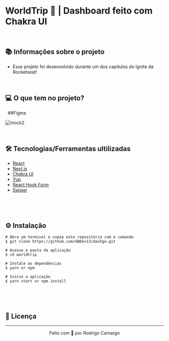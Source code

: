 # WorldTrip 💜 | Dashboard feito com Chakra UI

&nbsp;

<!-- ![mock1](https://user-images.githubusercontent.com/71772559/113496123-d0aa6800-94cc-11eb-90dd-800b72502003.png) -->

## 📚 Informações sobre o projeto

* Esse projeto foi desenvolvido durante um dos capitulos do Ignite da Rocketseat! 

&nbsp;

## 💻 O que tem no projeto?
<!-- 
* Design completo usando o Charka UI, também com sua versão responsiva
* Verificação de erros nos campos de formulário usando Yup + React Hook Form -->

&nbsp;
##Figma

![mock2](https://www.figma.com/file/iGxBPwY5EXL28pBGJh7Ixc/Desafio-1-M%C3%B3dulo-4-ReactJS-(Copy)?node-id=0%3A1)

&nbsp;

## 🛠️ Tecnologias/Ferramentas ultilizadas

* [React](https://pt-br.reactjs.org/E)
* [Next.js](https://nextjs.org/)
* [Chakra UI](https://chakra-ui.com/)
* [Yup](https://github.com/jquense/yup)
* [React Hook Form](https://react-hook-form.com/)
* [Swiper](https://swiperjs.com/react)

&nbsp;

<!-- <img src="https://user-images.githubusercontent.com/71772559/113496052-32b69d80-94cc-11eb-87ae-a1abda0e06f9.gif" width="100%" /> -->

&nbsp;

## ⚙️ Instalação
```
# Abra um terminal e copie este repositório com o comando
$ git clone https://github.com/GBDev13/dashgo.git
```

```
# Acesse a pasta da aplicação
$ cd worldtrip

# Instale as dependências
$ yarn or npm

# Inicie a aplicação
$ yarn start or npm install

```

&nbsp;

<!-- ### 🔗 Link para o projeto online
 -->


&nbsp;

## 📝 Licença


---

<p align="center">Feito com 💙 por Rodrigo Camargo</p>


